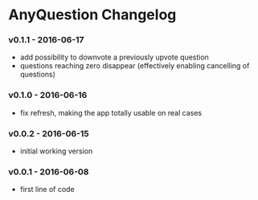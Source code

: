 AnyQuestion Changelog
=========================

### v0.1.1 - 2016-06-17
- add possibility to downvote a previously upvote question
- questions reaching zero disappear (effectively enabling cancelling of questions)

### v0.1.0 - 2016-06-16
- fix refresh, making the app totally usable on real cases

### v0.0.2 - 2016-06-15
- initial working version

### v0.0.1 - 2016-06-08
- first line of code
